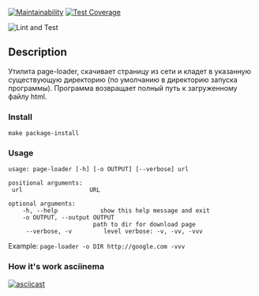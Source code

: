 [![Maintainability](https://api.codeclimate.com/v1/badges/41a05982a3a12d259ab0/maintainability)](https://codeclimate.com/github/xegrassa/python-project-lvl3/maintainability)
[![Test Coverage](https://api.codeclimate.com/v1/badges/41a05982a3a12d259ab0/test_coverage)](https://codeclimate.com/github/xegrassa/python-project-lvl3/test_coverage)

![Lint and Test](https://github.com/xegrassa/python-project-lvl3/workflows/Lint%20and%20Test/badge.svg)
## Description
Утилита page-loader, скачивает страницу из сети и кладет в указанную существующую директорию (по умолчанию в директорию запуска программы). Программа возвращает полный путь к загруженному файлу html.
### Install
    make package-install

### Usage
    usage: page-loader [-h] [-o OUTPUT] [--verbose] url

    positional arguments:
     url                   URL

    optional arguments:
        -h, --help            show this help message and exit
        -o OUTPUT, --output OUTPUT
                            path to dir for download page
         --verbose, -v         level verbose: -v, -vv, -vvv

   Example: 
`page-loader -o DIR http://google.com -vvv`

### How it's work asciinema
[![asciicast](https://asciinema.org/a/381145.svg)](https://asciinema.org/a/381145)